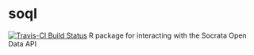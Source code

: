 # soql
[![Travis-CI Build Status](https://travis-ci.org/zmbc/soql.svg?branch=master)](https://travis-ci.org/zmbc/soql)
R package for interacting with the Socrata Open Data API
